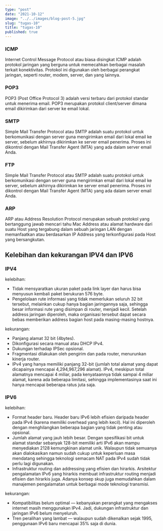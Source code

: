 ```yaml
---
type: "post"
date: "2021-10-12"
image: "../../images/blog-post-5.jpg"
slug: "tugas-10"
title: "tugas-10"
published: true
---
```


### ICMP

Internet Control Message Protocol atau biasa disingkat ICMP adalah protokol jaringan yang berguna untuk memecahkan berbagai masalah terkait konektivitas. Protokol ini digunakan oleh berbagai perangkat jaringan, seperti router, modem, server, dan yang lainnya.

### POP3

POP3 (Post Office Protocol 3) adalah versi terbaru dari protokol standar untuk menerima email. POP3 merupakan protokol client/server dimana email dikirimkan dari server ke email lokal.

### SMTP

Simple Mail Transfer Protocol atau SMTP adalah suatu protokol untuk berkomunikasi dengan server guna mengirimkan email dari lokal email ke server, sebelum akhirnya dikirimkan ke server email penerima. Proses ini dikontrol dengan Mail Transfer Agent (MTA) yang ada dalam server email Anda.

### FTP

Simple Mail Transfer Protocol atau SMTP adalah suatu protokol untuk berkomunikasi dengan server guna mengirimkan email dari lokal email ke server, sebelum akhirnya dikirimkan ke server email penerima. Proses ini dikontrol dengan Mail Transfer Agent (MTA) yang ada dalam server email Anda.

### ARP

ARP atau Address Resolution Protocol merupakan sebuah protokol yang bertanggung jawab mencari tahu Mac Address atau alamat hardware dari suatu Host yang tergabung dalam sebuah jaringan LAN dengan memanfaatkan atau berdasarkan IP Address yang terkonfigurasi pada Host yang bersangkutan.

## Kelebihan dan kekurangan IPV4 dan IPV6

### IPV4

kelebihan:

- Tidak mensyaratkan ukuran paket pada link layer dan harus bisa menyusun kembali paket berukuran 576 byte.
- Pengelolaan rute informasi yang tidak memerlukan seluruh 32 bit tersebut, melainkan cukup hanya bagian jaringannya saja, sehingga besar informasi rute yang disimpan di router, menjadi kecil. Setelah address jaringan diperoleh, maka organisasi tersebut dapat secara bebas memberikan address bagian host pada masing-masing hostnya.

kekurangan:

- Panjang alamat 32 bit (4bytes).
- Dikonfigurasi secara manual atau DHCP IPv4.
- Dukungan terhadap IPSec opsional.
- Fragmentasi dilakukan oleh pengirim dan pada router, menurunkan kinerja router.
- IPv4 yang hanya memiliki panjang 32-bit (jumlah total alamat yang dapat dicapainya mencapai 4,294,967,296 alamat). IPv4, meskipun total alamatnya mencapai 4 miliar, pada kenyataannya tidak sampai 4 miliar alamat, karena ada beberapa limitasi, sehingga implementasinya saat ini hanya mencapai beberapa ratus juta saja.

### IPV6

kelebihan:

- Format header baru. Header baru IPv6 lebih efisien daripada header pada IPv4 (karena memiliki overhead yang lebih kecil). Hal ini diperoleh dengan menghilangkan beberapa bagian yang tidak penting atau opsional.
- Jumlah alamat yang jauh lebih besar. Dengan spesifikasi bit untuk alamat standar sebanyak 128-bit memiliki arti IPv6 akan mampu menyediakan 2128 kemungkinan alamat unik. Walaupun tidak semuanya akan dialokasikan namun sudah cukup untuk keperluan masa mendatang sehingga teknologi semacam NAT pada IPv4 sudah tidak perlu lagi digunakan.
- Infrastruktur routing dan addressing yang efisien dan hirarkis. Arsitektur pengalamatan IPv6 yang hirarkis membuat infrastruktur routing menjadi efisien dan hirarkis juga. Adanya konsep skup juga memudahkan dalam manajemen pengalamatan untuk berbagai mode teknologi transmisi.

kekurangan:

- Kompatibilitas belum optimal — kebanyakan perangkat yang mengakses internet masih menggunakan IPv4. Jadi, dukungan infrastruktur dan jaringan IPv6 belum menyeluruh.
- Tren peralihan yang lambat — walaupun sudah dikenalkan sejak 1995, penggunaan IPv6 baru mencapai 35% saja di dunia.
